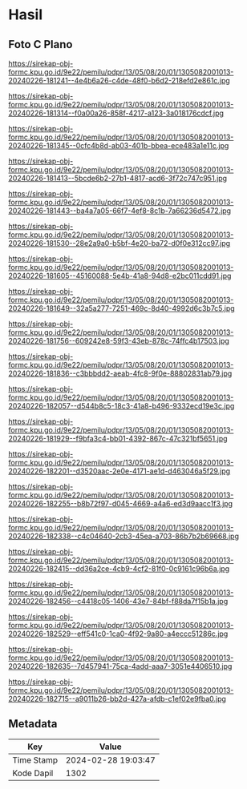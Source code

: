 # Hasil

## Foto C Plano

https://sirekap-obj-formc.kpu.go.id/9e22/pemilu/pdpr/13/05/08/20/01/1305082001013-20240226-181241--4e4b6a26-c4de-48f0-b6d2-218efd2e861c.jpg

https://sirekap-obj-formc.kpu.go.id/9e22/pemilu/pdpr/13/05/08/20/01/1305082001013-20240226-181314--f0a00a26-858f-4217-a123-3a018176cdcf.jpg

https://sirekap-obj-formc.kpu.go.id/9e22/pemilu/pdpr/13/05/08/20/01/1305082001013-20240226-181345--0cfc4b8d-ab03-401b-bbea-ece483a1e11c.jpg

https://sirekap-obj-formc.kpu.go.id/9e22/pemilu/pdpr/13/05/08/20/01/1305082001013-20240226-181413--5bcde6b2-27b1-4817-acd6-3f72c747c951.jpg

https://sirekap-obj-formc.kpu.go.id/9e22/pemilu/pdpr/13/05/08/20/01/1305082001013-20240226-181443--ba4a7a05-66f7-4ef8-8c1b-7a66236d5472.jpg

https://sirekap-obj-formc.kpu.go.id/9e22/pemilu/pdpr/13/05/08/20/01/1305082001013-20240226-181530--28e2a9a0-b5bf-4e20-ba72-d0f0e312cc97.jpg

https://sirekap-obj-formc.kpu.go.id/9e22/pemilu/pdpr/13/05/08/20/01/1305082001013-20240226-181605--45160088-5e4b-41a8-94d8-e2bc011cdd91.jpg

https://sirekap-obj-formc.kpu.go.id/9e22/pemilu/pdpr/13/05/08/20/01/1305082001013-20240226-181649--32a5a277-7251-469c-8d40-4992d6c3b7c5.jpg

https://sirekap-obj-formc.kpu.go.id/9e22/pemilu/pdpr/13/05/08/20/01/1305082001013-20240226-181756--609242e8-59f3-43eb-878c-74ffc4b17503.jpg

https://sirekap-obj-formc.kpu.go.id/9e22/pemilu/pdpr/13/05/08/20/01/1305082001013-20240226-181836--c3bbbdd2-aeab-4fc8-9f0e-88802831ab79.jpg

https://sirekap-obj-formc.kpu.go.id/9e22/pemilu/pdpr/13/05/08/20/01/1305082001013-20240226-182057--d544b8c5-18c3-41a8-b496-9332ecd19e3c.jpg

https://sirekap-obj-formc.kpu.go.id/9e22/pemilu/pdpr/13/05/08/20/01/1305082001013-20240226-181929--f9bfa3c4-bb01-4392-867c-47c321bf5651.jpg

https://sirekap-obj-formc.kpu.go.id/9e22/pemilu/pdpr/13/05/08/20/01/1305082001013-20240226-182201--d3520aac-2e0e-4171-ae1d-d463046a5f29.jpg

https://sirekap-obj-formc.kpu.go.id/9e22/pemilu/pdpr/13/05/08/20/01/1305082001013-20240226-182255--b8b72f97-d045-4669-a4a6-ed3d9aacc1f3.jpg

https://sirekap-obj-formc.kpu.go.id/9e22/pemilu/pdpr/13/05/08/20/01/1305082001013-20240226-182338--c4c04640-2cb3-45ea-a703-86b7b2b69668.jpg

https://sirekap-obj-formc.kpu.go.id/9e22/pemilu/pdpr/13/05/08/20/01/1305082001013-20240226-182415--dd36a2ce-4cb9-4cf2-81f0-0c9161c96b6a.jpg

https://sirekap-obj-formc.kpu.go.id/9e22/pemilu/pdpr/13/05/08/20/01/1305082001013-20240226-182456--c4418c05-1406-43e7-84bf-f88da7f15b1a.jpg

https://sirekap-obj-formc.kpu.go.id/9e22/pemilu/pdpr/13/05/08/20/01/1305082001013-20240226-182529--eff541c0-1ca0-4f92-9a80-a4eccc51286c.jpg

https://sirekap-obj-formc.kpu.go.id/9e22/pemilu/pdpr/13/05/08/20/01/1305082001013-20240226-182635--7d457941-75ca-4add-aaa7-3051e4406510.jpg

https://sirekap-obj-formc.kpu.go.id/9e22/pemilu/pdpr/13/05/08/20/01/1305082001013-20240226-182715--a9011b26-bb2d-427a-afdb-c1ef02e9fba0.jpg


## Metadata

| Key        | Value               |
| ---------- | ------------------- |
| Time Stamp | 2024-02-28 19:03:47 |
| Kode Dapil | 1302                |



